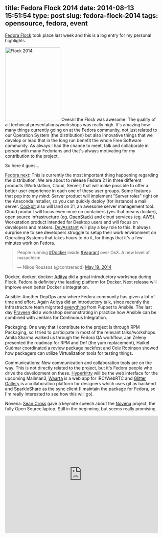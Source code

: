 title: Fedora Flock 2014
date: 2014-08-13 15:51:54 
type: post
slug: fedora-flock-2014
tags: opensource, fedora, event
---

[Fedora Flock](http://www.flocktofedora.com/) took place last week and this is a log entry for my personal highlights.

<a href="https://www.flickr.com/photos/comzeradd/14671187430" title="Flock 2014 by Nikos Roussos, on Flickr"><img src="https://farm6.staticflickr.com/5575/14671187430_7c5c5ef531_m.jpg" class="txt" width="180" height="240" alt="Flock 2014"></a> Overall the Flock was awesome. The quality of all technical presentations/workshops was really high. It's amazing how many things currently going on at the Fedora community, not just related to our Operation System (the distribution) but also innovative things that we develop or lead that in the long run benefit the whole Free Software community. As always I had the chance to meet, talk and collaborate in person with many Fedorians and that's always motivating for my contribution to the project.

So here it goes...

[Fedora.next](https://fedoraproject.org/wiki/Fedora.next): This is currently the most important thing happening regarding the distribution. We are about to release Fedora 21 in three different products (Workstation, Cloud, Server) that will make possible to offer a better user experience in each one of these user groups. Some features that pop into my mind: Server product will implement "Server roles" right on the Anaconda installer, so you can quickly deploy (for instance) a mail server. [Cockpit](http://cockpit-project.org/) also will land on 21, an awesome server management tool. Cloud product will focus even more on containers (yes that means docker), open source infrastructure (eg. [OpenStack](http://www.openstack.org/)) and cloud services (eg. AWS). Workstation product intended for Desktop users and will focus on developers and makers. [DevAsistant](http://devassistant.org/) will play a key role to this. It always surprise me to see developers struggle to setup their work environment on Operating Systems that takes hours to do it, for things that it's a few minutes work on Fedora.

<blockquote class="twitter-tweet" lang="en"><p>People running <a href="https://twitter.com/hashtag/Docker?src=hash">#Docker</a> inside <a href="https://twitter.com/hashtag/Vagrant?src=hash">#Vagrant</a> over OsX. A new level of masochism.</p>&mdash; Nikos Roussos (@comzeradd) <a href="https://twitter.com/comzeradd/statuses/468398793894133760">May 19, 2014</a></blockquote>
<script async src="//platform.twitter.com/widgets.js" charset="utf-8"></script>

Docker, docker, docker: [Aditya](https://twitter.com/adityapatawari) did a great introductory workshop during Flock. Fedora is definitely the leading platform for Docker. Next release will improve even better Docker's integration.

Ansible: Another DepOps area where Fedora community has given a lot of time and effort. Again Aditya did an introductory talk, since recently the Infrastructure team migrated [everything](http://infrastructure.fedoraproject.org/cgit/ansible.git) from Puppet to Ansbile. The last day [Praveen](https://twitter.com/kumar_pravin) did a workshop demonstrating in practice how Ansible can be combined with Jenkins for Continuous Integration.

Packaging: One way that I contribute to the project is through RPM Packaging, so I tried to participate in most of the relevant talks/workshops. Amita Sharma walked us through the Fedora QA workflow, Jan Zeleny presented the roadmap for RPM and Dnf (the yum replacement), Haïkel Guémar coordinated a review package hackfest and Cole Robinson showed how packagers can utilize Virtualization tools for testing things.

Communications: New communication and collaboration tools are on the way. This is not directly related to the project, but it's Fedora people who drive the development on these. [Hyperkitty](https://fedorahosted.org/hyperkitty/) will be the web interface for the upcoming Mailman3, [Waarta](https://www.waartaa.com/) is a web app for IRC/WebRTC and [Glitter Gallery](http://www.glittergallery.net/) is a collaboration platform for designers which uses git as backend and SparkleShare as the sync client (I maintain the package for Fedora, so I'm really interested to see how this will go).

Novena: [Sean Cross](https://twitter.com/xobs) gave a keynote speech about the [Novena](http://www.kosagi.com/w/index.php?title=Novena_Main_Page) project, the fully Open Source laptop. Still in the beginning, but seems really promising.

<iframe src="https://www.flickr.com/photos/comzeradd/14842603975/in/set-72157645862758620/player/" width="500" height="383" frameborder="0" allowfullscreen webkitallowfullscreen mozallowfullscreen oallowfullscreen msallowfullscreen></iframe>


